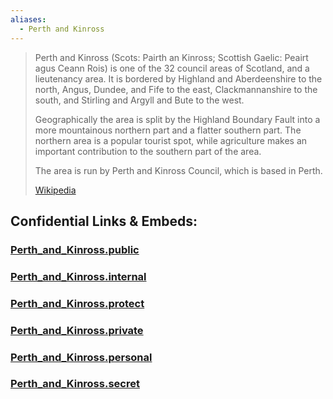 ```yaml
---
aliases:
  - Perth and Kinross
---
```


> Perth and Kinross (Scots: Pairth an Kinross; Scottish Gaelic: Peairt agus Ceann Rois) 
> is one of the 32 council areas of Scotland, and a lieutenancy area. 
> It is bordered by Highland and Aberdeenshire to the north, Angus, Dundee, 
> and Fife to the east, Clackmannanshire to the south, 
> and Stirling and Argyll and Bute to the west.
>
> Geographically the area is split by the Highland Boundary Fault 
> into a more mountainous northern part and a flatter southern part. 
> The northern area is a popular tourist spot, 
> while agriculture makes an important contribution to the southern part of the area.
>
> The area is run by Perth and Kinross Council, which is based in Perth.
>
> [Wikipedia](https://en.wikipedia.org/wiki/Perth%20and%20Kinross)




## Confidential Links & Embeds: 

### [Perth_and_Kinross.public](/_public/\Earth\Continent\Europe\Europe~North\UK\Scotland\counties~ScotlandPerth_and_Kinross.public.md) 

### [Perth_and_Kinross.internal](/_internal/\Earth\Continent\Europe\Europe~North\UK\Scotland\counties~ScotlandPerth_and_Kinross.internal.md) 

### [Perth_and_Kinross.protect](/_protect/\Earth\Continent\Europe\Europe~North\UK\Scotland\counties~ScotlandPerth_and_Kinross.protect.md) 

### [Perth_and_Kinross.private](/_private/\Earth\Continent\Europe\Europe~North\UK\Scotland\counties~ScotlandPerth_and_Kinross.private.md) 

### [Perth_and_Kinross.personal](/_personal/\Earth\Continent\Europe\Europe~North\UK\Scotland\counties~ScotlandPerth_and_Kinross.personal.md) 

### [Perth_and_Kinross.secret](/_secret/\Earth\Continent\Europe\Europe~North\UK\Scotland\counties~ScotlandPerth_and_Kinross.secret.md)

